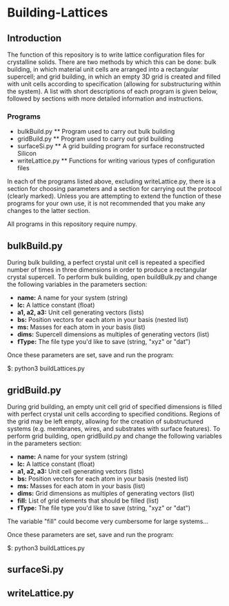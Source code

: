 # Building-Lattices

## Introduction

The function of this repository is to write lattice configuration files for crystalline solids. There are two methods by which this can be done: bulk building, in which material unit cells are arranged into a rectangular supercell; and grid building, in which an empty 3D grid is created and filled with unit cells according to specification (allowing for substructuring within the system). A list with short descriptions of each program is given below, followed by sections with more detailed information and instructions.

### Programs

* bulkBuild.py
** Program used to carry out bulk building
* gridBuild.py
** Program used to carry out grid building
* surfaceSi.py
** A grid building program for surface reconstructed Silicon
* writeLattice.py
** Functions for writing various types of configuration files

In each of the programs listed above, excluding writeLattice.py, there is a section for choosing parameters and a section for carrying out the protocol (clearly marked). Unless you are attempting to extend the function of these programs for your own use, it is not recommended that you make any changes to the latter section.

All programs in this repository require numpy.

## bulkBuild.py

During bulk building, a perfect crystal unit cell is repeated a specified number of times in three dimensions in order to produce a rectangular crystal supercell. To perform bulk building, open buildBulk.py and change the following variables in the parameters section:
- **name:** A name for your system (string)
- **lc:** A lattice constant (float)
- **a1, a2, a3:** Unit cell generating vectors (lists)
- **bs:** Position vectors for each atom in your basis (nested list)
- **ms:** Masses for each atom in your basis (list)
- **dims:** Supercell dimensions as multiples of generating vectors (list)
- **fType:** The file type you'd like to save (string, "xyz" or "dat")

Once these parameters are set, save and run the program:

$: python3 buildLattices.py

## gridBuild.py

During grid building, an empty unit cell grid of specified dimensions is filled with perfect crystal unit cells according to specified conditions. Regions of the grid may be left empty, allowing for the creation of substructured systems (e.g. membranes, wires, and substrates with surface features). To perform grid building, open gridBuild.py and change the following variables in the parameters section:
- **name:** A name for your system (string)
- **lc:** A lattice constant (float)
- **a1, a2, a3:** Unit cell generating vectors (lists)
- **bs:** Position vectors for each atom in your basis (nested list)
- **ms:** Masses for each atom in your basis (list)
- **dims:** Grid dimensions as multiples of generating vectors (list)
- **fill:** List of grid elements that should be filled (list)
- **fType:** The file type you'd like to save (string, "xyz" or "dat")

The variable "fill" could become very cumbersome for large systems...

Once these parameters are set, save and run the program:

$: python3 buildLattices.py

## surfaceSi.py



## writeLattice.py
